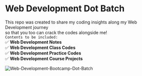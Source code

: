 # Web Development Dot Batch 

This repo was created to share my coding insights along my Web Development journey <br/>so that you too can crack the codes alongside me!\
`Contents to be included:`\
✅
__Web Development Notes__\
✅
__Web Development Class Codes__\
✅
__Web Development Practice Codes__\
✅
__Web Development Course Projects__

![Web-Development-Bootcamp-Dot-Batch](https://codehelp.s3.ap-south-1.amazonaws.com/Web_Dev_670f900667.jpg)
